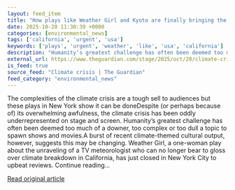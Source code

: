 ```yaml
---
layout: feed_item
title: "How plays like Weather Girl and Kyoto are finally bringing the climate crisis alive for audiences"
date: 2025-10-20 11:30:39 +0000
categories: [environmental_news]
tags: ['california', 'urgent', 'usa']
keywords: ['plays', 'urgent', 'weather', 'like', 'usa', 'california']
description: "Humanity’s greatest challenge has often been deemed too much of a downer, too complex or too dull a topic to spawn shows and movies"
external_url: https://www.theguardian.com/stage/2025/oct/20/climate-crisis-plays-weather-girl-kyoto
is_feed: true
source_feed: "Climate crisis | The Guardian"
feed_category: "environmental_news"
---
```


The complexities of the climate crisis are a tough sell to audiences but these plays in New York show it can be doneDespite (or perhaps because of) its overwhelming awfulness, the climate crisis has been oddly underrepresented on stage and screen. Humanity’s greatest challenge has often been deemed too much of a downer, too complex or too dull a topic to spawn shows and movies.A burst of recent climate-themed cultural output, however, suggests this may be changing. Weather Girl, a one-woman play about the unraveling of a TV meteorologist who can no longer bear to gloss over climate breakdown in California, has just closed in New York City to upbeat reviews. Continue reading...

[Read original article](https://www.theguardian.com/stage/2025/oct/20/climate-crisis-plays-weather-girl-kyoto)
